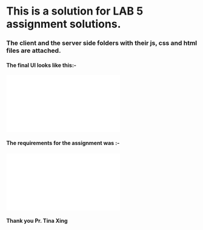 # This is a solution for LAB 5 assignment solutions.

### The client and the server side folders with their js, css and html files are attached.

#### The final UI looks like this:-
![](labB.md)

#### The requirements for the assignment was :-

![](labA.md)


#### Thank you Pr. Tina Xing